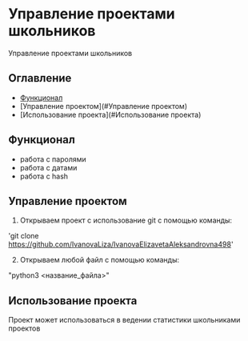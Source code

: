 # Управление проектами школьников 

Управление проектами школьников  

## Оглавление
- [Функционал](#функционал)
- [Управление проектом](#Управление проектом)
- [Использование проекта](#Использование проекта)

## Функционал

- работа с паролями
- работа с датами
- работа с hash

## Управление проектом
1. Открываем проект с использование git с помощью команды:

'git clone https://github.com/IvanovaLiza/IvanovaElizavetaAleksandrovna498'

2. Открываем любой файл с помощью команды:

"python3 <название_файла>"


## Использование проекта

Проект может использоваться в ведении статистики школьниками проектов